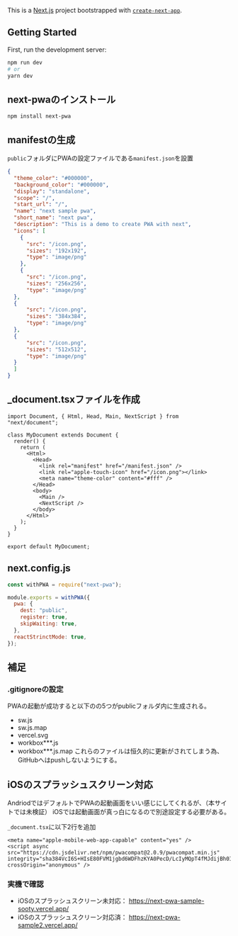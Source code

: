 This is a [Next.js](https://nextjs.org/) project bootstrapped with [`create-next-app`](https://github.com/vercel/next.js/tree/canary/packages/create-next-app).

## Getting Started

First, run the development server:

```bash
npm run dev
# or
yarn dev
```

## next-pwaのインストール
```
npm install next-pwa
```

## manifestの生成
`public`フォルダにPWAの設定ファイルである`manifest.json`を設置

```manifest.json
{
  "theme_color": "#000000",
  "background_color": "#000000",
  "display": "standalone",
  "scope": "/",
  "start_url": "/",
  "name": "next sample pwa",
  "short_name": "next pwa",
  "description": "This is a demo to create PWA with next",
  "icons": [
    {
      "src": "/icon.png",
      "sizes": "192x192",
      "type": "image/png"
    },
    {
      "src": "/icon.png",
      "sizes": "256x256",
      "type": "image/png"
  },
  {
      "src": "/icon.png",
      "sizes": "384x384",
      "type": "image/png"
  },
  {
      "src": "/icon.png",
      "sizes": "512x512",
      "type": "image/png"
  }
  ]
}
```

## _document.tsxファイルを作成

``` _document.tsx
import Document, { Html, Head, Main, NextScript } from "next/document";

class MyDocument extends Document {
  render() {
    return (
      <Html>
        <Head>
          <link rel="manifest" href="/manifest.json" />
          <link rel="apple-touch-icon" href="/icon.png"></link>
          <meta name="theme-color" content="#fff" />
        </Head>
        <body>
          <Main />
          <NextScript />
        </body>
      </Html>
    );
  }
}

export default MyDocument;
```

## next.config.js
``` next.config.js
const withPWA = require("next-pwa");

module.exports = withPWA({
  pwa: {
    dest: "public",
    register: true,
    skipWaiting: true,
  },
  reactStrinctMode: true,
});
```

## 補足
### .gitignoreの設定
PWAの起動が成功すると以下のの5つがpublicフォルダ内に生成される。
- sw.js
- sw.js.map
- vercel.svg
- workbox***.js
- workbox***.js.map
これらのファイルは恒久的に更新がされてしまう為、GitHubへはpushしないようにする。


## iOSのスプラッシュスクリーン対応
AndriodではデフォルトでPWAの起動画面をいい感じにしてくれるが、（本サイトでは未検証）
iOSでは起動画面が真っ白になるので別途設定する必要がある。

`_document.tsx`に以下2行を追加

```
<meta name="apple-mobile-web-app-capable" content="yes" />
<script async src="https://cdn.jsdelivr.net/npm/pwacompat@2.0.9/pwacompat.min.js" integrity="sha384VcI6S+HIsE80FVM1jgbd6WDFhzKYA0PecD/LcIyMQpT4fMJdijBh0I7Iblaacawc" crossOrigin="anonymous" />
```

### 実機で確認
- iOSのスプラッシュスクリーン未対応： https://next-pwa-sample-sooty.vercel.app/
- iOSのスプラッシュスクリーン対応済： https://next-pwa-sample2.vercel.app/
